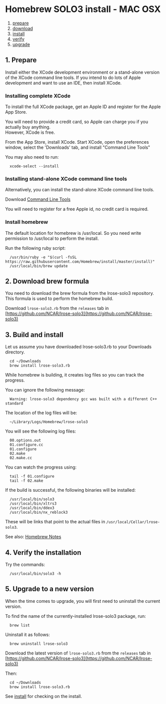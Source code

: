 # Homebrew SOLO3 install - MAC OSX

1. [prepare](#prepare)
2. [download](#download)
3. [install](#install)
4. [verify](#verify)
5. [upgrade](#upgrade)

<a name="prepare"/>

## 1. Prepare

Install either the XCode development environment or a stand-alone version of the
XCode command line tools.  If you intend to do lots of Apple development and
want to use an IDE, then install XCode.

### Installing complete XCode

To install the full XCode package, get an Apple ID and register for the Apple App Store.

You will need to provide a credit card, so Apple can charge you if you actually buy anything.  
However, XCode is free.

From the App Store, install XCode.
Start XCode, open the preferences window, select the 'Downloads' tab, and 
install "Command Line Tools"

You may also need to run:

```
  xcode-select --install
```

### Installing stand-alone XCode command line tools

Alternatively, you can install the stand-alone XCode command line tools.

Download [Command Line Tools](http://developer.apple.com/downloads)

You will need to register for a free Apple id, no credit card is required.

### Install homebrew

The default location for homebrew is /usr/local. So you need write permission
to /usr/local to perform the install.

Run the following ruby script:

```
  /usr/bin/ruby -e "$(curl -fsSL https://raw.githubusercontent.com/Homebrew/install/master/install)"
  /usr/local/bin/brew update
```

## 2. Download brew formula

You need to download the brew formula from the lrose-solo3 repository.
This formula is used to perform the homebrew build.

Download ```lrose-solo3.rb``` from the ```releases``` tab in [https://github.com/NCAR/lrose-solo3](https://github.com/NCAR/lrose-solo3)

<a name="install"/>

## 3. Build and install

Let us assume you have downloaded lrose-solo3.rb to your Downloads directory.

```
  cd ~/Downloads
  brew install lrose-solo3.rb
```

While homebrew is building, it creates log files so you can track the progress.

You can ignore the following message:

```
  Warning: lrose-solo3 dependency gcc was built with a different C++ standard
```

The location of the log files will be:

```
  ~/Library/Logs/Homebrew/lrose-solo3
```

You will see the following log files:

```
  00.options.out
  01.configure.cc
  01.configure
  02.make
  02.make.cc
```

You can watch the progress using:

```
  tail -f 01.configure
  tail -f 02.make
```

If the build is successful, the following binaries will be installed:

```
  /usr/local/bin/solo3
  /usr/local/bin/xltrs3
  /usr/local/bin/ddex3
  /usr/local/bin/nx_reblock3
```

These will be links that point to the actual files
in ```/usr/local/Cellar/lrose-solo3```.

See also: [Homebrew Notes](./homebrew_notes.md)

<a name="verify"/>

## 4. Verify the installation

Try the commands:
```
  /usr/local/bin/solo3 -h
```

<a name="upgrade"/>

## 5. Upgrade to a new version

When the time comes to upgrade, you will first need to uninstall the current version.

To find the name of the currently-installed lrose-solo3 package, run:

```
  brew list
```

Uninstall it as follows:

```
  brew uninstall lrose-solo3
```

Download the latest version of ```lrose-solo3.rb``` from the ```releases``` tab in [https://github.com/NCAR/lrose-solo3](https://github.com/NCAR/lrose-solo3)

Then:

```
  cd ~/Downloads
  brew install lrose-solo3.rb
```

See [install](#install) for checking on the install.


